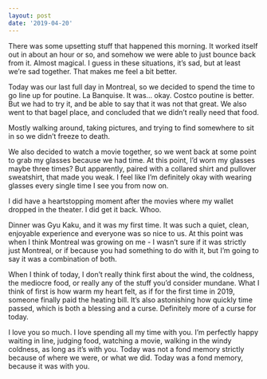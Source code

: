 ```yaml
---
layout: post
date: '2019-04-20'
---
```


There was some upsetting stuff that happened this morning. It worked itself out in about an hour or so, and somehow we were able to just bounce back from it. Almost magical. I guess in these situations, it’s sad, but at least we’re sad together. That makes me feel a bit better.

Today was our last full day in Montreal, so we decided to spend the time to go line up for poutine. La Banquise. It was… okay. Costco poutine is better. But we had to try it, and be able to say that it was not that great. We also went to that bagel place, and concluded that we didn’t really need that food.

Mostly walking around, taking pictures, and trying to find somewhere to sit in so we didn’t freeze to death.

We also decided to watch a movie together, so we went back at some point to grab my glasses because we had time. At this point, I’d worn my glasses maybe three times? But apparently, paired with a collared shirt and pullover sweatshirt, that made you weak. I feel like I’m definitely okay with wearing glasses every single time I see you from now on.

I did have a heartstopping moment after the movies where my wallet dropped in the theater. I did get it back. Whoo.

Dinner was Gyu Kaku, and it was my first time. It was such a quiet, clean, enjoyable experience and everyone was so nice to us. At this point was when I think Montreal was growing on me - I wasn’t sure if it was strictly just Montreal, or if because you had something to do with it, but I’m going to say it was a combination of both.

When I think of today, I don’t really think first about the wind, the coldness, the mediocre food, or really any of the stuff you’d consider mundane. What I think of first is how warm my heart felt, as if for the first time in 2019, someone finally paid the heating bill. It’s also astonishing how quickly time passed, which is both a blessing and a curse. Definitely more of a curse for today.

I love you so much. I love spending all my time with you. I’m perfectly happy waiting in line, judging food, watching a movie, walking in the windy coldness, as long as it’s with you. Today was not a fond memory strictly because of where we were, or what we did. Today was a fond memory, because it was with you.